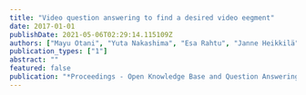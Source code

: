 ```yaml
---
title: "Video question answering to find a desired video eegment"
date: 2017-01-01
publishDate: 2021-05-06T02:29:14.115109Z
authors: ["Mayu Otani", "Yuta Nakashima", "Esa Rahtu", "Janne Heikkilä"]
publication_types: ["1"]
abstract: ""
featured: false
publication: "*Proceedings - Open Knowledge Base and Question Answering Workshop at SIGIR*"
---
```


